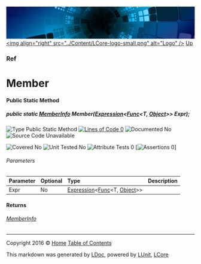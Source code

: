 ![](../Content/LCore-banner-small.png "")
[&lt;img align=&quot;right&quot; src=&quot;../Content/LCore-logo-small.png&quot; alt=&quot;Logo&quot; /&gt;](../../README.md)
[Up](Ref.md)

### Ref

# Member

#### Public Static Method

##### public static <a href="https://msdn.microsoft.com/en-us/library/system.reflection.memberinfo.aspx" alt="">MemberInfo</a> Member(<a href="https://msdn.microsoft.com/en-us/library/bb335710.aspx" alt="" target="_blank">Expression</a>&lt;<a href="https://msdn.microsoft.com/en-us/library/bb549151.aspx" alt="" target="_blank">Func</a>&lt;T, <a href="https://msdn.microsoft.com/en-us/library/system.object.aspx" alt="">Object</a>&gt;&gt; Expr);

![Type Public Static Method](http://b.repl.ca/v1/Type-Public%20Static%20Method-Blue.png "") [![Lines of Code 0](http://b.repl.ca/v1/Lines%20of%20Code-0-red.png "")](#L)    ![Documented No](http://b.repl.ca/v1/Documented-No-red.png "") ![Source Code Unavailable](http://b.repl.ca/v1/Source%20Code-Unavailable-red.png "")

![Covered No](http://b.repl.ca/v1/Covered-No-red.png "") ![Unit Tested No](http://b.repl.ca/v1/Unit%20Tested-No-lightgrey.png "") ![Attribute Tests 0](http://b.repl.ca/v1/Attribute%20Tests-0-lightgrey.png "") [![Assertions 0](http://b.repl.ca/v1/Assertions-0-lightgrey.png "")]

###### Parameters

Parameter | Optional | Type | Description
:---  | :---  | :---  | :--- 
Expr | No | <a href="https://msdn.microsoft.com/en-us/library/bb335710.aspx" alt="" target="_blank">Expression</a>&lt;<a href="https://msdn.microsoft.com/en-us/library/bb549151.aspx" alt="" target="_blank">Func</a>&lt;T, [Object](https://msdn.microsoft.com/en-us/library/system.object.aspx)&gt;&gt; | 


#### Returns

###### [MemberInfo](https://msdn.microsoft.com/en-us/library/system.reflection.memberinfo.aspx)



---

Copyright 2016 &copy; [Home](../../README.md) [Table of Contents](../../TableOfContents.md)

This markdown was generated by [LDoc](https://github.com/CodeSingularity/LDoc), powered by [LUnit](https://github.com/CodeSingularity/LUnit), [LCore](https://github.com/CodeSingularity/LCore)
